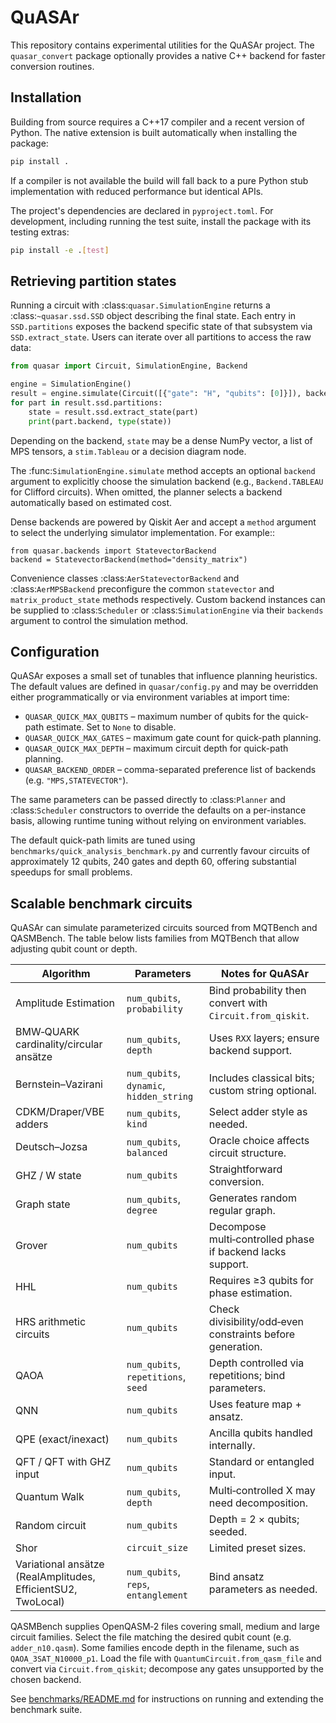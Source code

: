 # QuASAr

This repository contains experimental utilities for the QuASAr project.  The
`quasar_convert` package optionally provides a native C++ backend for faster
conversion routines.

## Installation

Building from source requires a C++17 compiler and a recent version of Python.
The native extension is built automatically when installing the package:

```bash
pip install .
```

If a compiler is not available the build will fall back to a pure Python stub
implementation with reduced performance but identical APIs.

The project's dependencies are declared in `pyproject.toml`. For development,
including running the test suite, install the package with its testing extras:

```bash
pip install -e .[test]
```

## Retrieving partition states

Running a circuit with :class:`quasar.SimulationEngine` returns a
:class:`~quasar.ssd.SSD` object describing the final state.  Each entry in
``SSD.partitions`` exposes the backend specific state of that subsystem via
``SSD.extract_state``.  Users can iterate over all partitions to access the
raw data:

```python
from quasar import Circuit, SimulationEngine, Backend

engine = SimulationEngine()
result = engine.simulate(Circuit([{"gate": "H", "qubits": [0]}]), backend=Backend.STATEVECTOR)
for part in result.ssd.partitions:
    state = result.ssd.extract_state(part)
    print(part.backend, type(state))
```

Depending on the backend, ``state`` may be a dense NumPy vector, a list of MPS
tensors, a ``stim.Tableau`` or a decision diagram node.

The :func:`SimulationEngine.simulate` method accepts an optional ``backend``
argument to explicitly choose the simulation backend (e.g.,
``Backend.TABLEAU`` for Clifford circuits).  When omitted, the planner selects a
backend automatically based on estimated cost.

Dense backends are powered by Qiskit Aer and accept a ``method`` argument to
select the underlying simulator implementation.  For example::

    from quasar.backends import StatevectorBackend
    backend = StatevectorBackend(method="density_matrix")

Convenience classes :class:`AerStatevectorBackend` and :class:`AerMPSBackend`
preconfigure the common ``statevector`` and ``matrix_product_state`` methods
respectively.  Custom backend instances can be supplied to :class:`Scheduler`
or :class:`SimulationEngine` via their ``backends`` argument to control the
simulation method.

## Configuration

QuASAr exposes a small set of tunables that influence planning heuristics.  The
default values are defined in ``quasar/config.py`` and may be overridden either
programmatically or via environment variables at import time:

* ``QUASAR_QUICK_MAX_QUBITS`` – maximum number of qubits for the quick-path
  estimate.  Set to ``None`` to disable.
* ``QUASAR_QUICK_MAX_GATES`` – maximum gate count for quick-path planning.
* ``QUASAR_QUICK_MAX_DEPTH`` – maximum circuit depth for quick-path planning.
* ``QUASAR_BACKEND_ORDER`` – comma-separated preference list of backends
  (e.g. ``"MPS,STATEVECTOR"``).

The same parameters can be passed directly to :class:`Planner` and
:class:`Scheduler` constructors to override the defaults on a per-instance
basis, allowing runtime tuning without relying on environment variables.

The default quick-path limits are tuned using
``benchmarks/quick_analysis_benchmark.py`` and currently favour circuits of
approximately 12 qubits, 240 gates and depth 60, offering substantial
speedups for small problems.

## Scalable benchmark circuits

QuASAr can simulate parameterized circuits sourced from MQTBench and QASMBench.
The table below lists families from MQTBench that allow adjusting qubit count or
depth.

| Algorithm | Parameters | Notes for QuASAr |
|-----------|------------|-----------------|
| Amplitude Estimation | `num_qubits`, `probability` | Bind probability then convert with `Circuit.from_qiskit`. |
| BMW‑QUARK cardinality/circular ansätze | `num_qubits`, `depth` | Uses `RXX` layers; ensure backend support. |
| Bernstein–Vazirani | `num_qubits`, `dynamic`, `hidden_string` | Includes classical bits; custom string optional. |
| CDKM/Draper/VBE adders | `num_qubits`, `kind` | Select adder style as needed. |
| Deutsch–Jozsa | `num_qubits`, `balanced` | Oracle choice affects circuit structure. |
| GHZ / W state | `num_qubits` | Straightforward conversion. |
| Graph state | `num_qubits`, `degree` | Generates random regular graph. |
| Grover | `num_qubits` | Decompose multi‑controlled phase if backend lacks support. |
| HHL | `num_qubits` | Requires ≥3 qubits for phase estimation. |
| HRS arithmetic circuits | `num_qubits` | Check divisibility/odd‑even constraints before generation. |
| QAOA | `num_qubits`, `repetitions`, `seed` | Depth controlled via repetitions; bind parameters. |
| QNN | `num_qubits` | Uses feature map + ansatz. |
| QPE (exact/inexact) | `num_qubits` | Ancilla qubits handled internally. |
| QFT / QFT with GHZ input | `num_qubits` | Standard or entangled input. |
| Quantum Walk | `num_qubits`, `depth` | Multi‑controlled X may need decomposition. |
| Random circuit | `num_qubits` | Depth = 2 × qubits; seeded. |
| Shor | `circuit_size` | Limited preset sizes. |
| Variational ansätze (RealAmplitudes, EfficientSU2, TwoLocal) | `num_qubits`, `reps`, `entanglement` | Bind ansatz parameters as needed. |

QASMBench supplies OpenQASM‑2 files covering small, medium and large circuit
families. Select the file matching the desired qubit count (e.g.
``adder_n10.qasm``). Some families encode depth in the filename, such as
``QAOA_3SAT_N10000_p1``. Load the file with
``QuantumCircuit.from_qasm_file`` and convert via ``Circuit.from_qiskit``;
decompose any gates unsupported by the chosen backend.


See [benchmarks/README.md](benchmarks/README.md) for instructions on running
and extending the benchmark suite.
